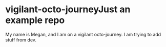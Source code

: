 # vigilant-octo-journeyJust an example repo

My name is Megan, and I am on a vigilant octo-journey.
I am trying to add stuff from dev.
